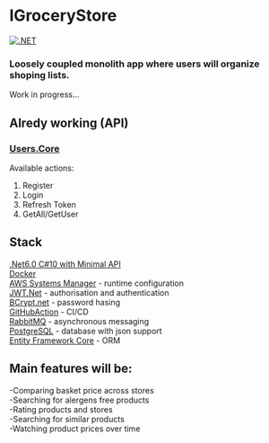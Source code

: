 # IGroceryStore
[![.NET](https://github.com/Nairda015/IGroceryStore/actions/workflows/dotnet.yml/badge.svg)](https://github.com/Nairda015/IGroceryStore/actions/workflows/dotnet.yml)
### Loosely coupled monolith app where users will organize shoping lists.
Work in progress...

## Alredy working (API)
### [Users.Core](https://github.com/Nairda015/IGroceryStore/tree/master/src/Users/Users.Core)
Available actions:
1. Register
2. Login
3. Refresh Token
4. GetAll/GetUser

## Stack  
[.Net6.0 C#10 with Minimal API](https://github.com/dotnet)  
[Docker](https://github.com/docker)  
[AWS Systems Manager](https://github.com/aws/aws-dotnet-extensions-configuration/) - runtime configuration  
[JWT.Net](https://github.com/jwt-dotnet/jwt) - authorisation and authentication  
[BCrypt.net](https://github.com/BcryptNet/bcrypt.net) - password hasing  
[GitHubAction](https://github.com/Nairda015/IGroceryStore/blob/master/.github/workflows/dotnet.yml) - CI/CD  
[RabbitMQ](https://github.com/rabbitmq) - asynchronous messaging  
[PostgreSQL](https://github.com/postgres/postgres) - database with json support  
[Entity Framework Core](https://github.com/dotnet/efcore) - ORM  

## Main features will be:  
-Comparing basket price across stores  
-Searching for alergens free products  
-Rating products and stores  
-Searching for similar products  
-Watching product prices over time
